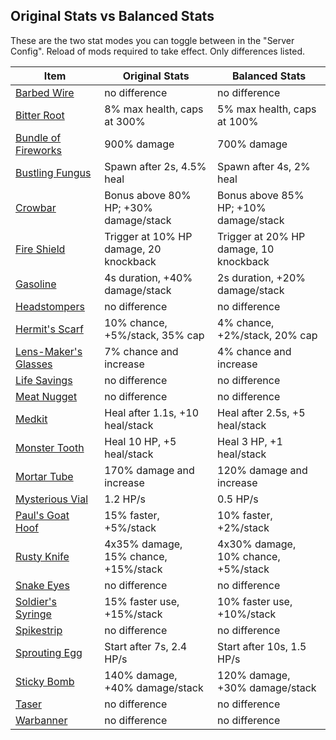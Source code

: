 ## Original Stats vs Balanced Stats

These are the two stat modes you can toggle between in the "Server Config". Reload of mods required to take effect.
Only differences listed. 

| Item | Original Stats | Balanced Stats |
|-|-|-|
| [Barbed Wire](#barbedwire) | no difference | no difference |
| [Bitter Root](#bitterroot) | 8% max health, caps at 300% | 5% max health, caps at 100% |
| [Bundle of Fireworks](#bundleoffireworks) | 900% damage | 700% damage|
| [Bustling Fungus](#bustlingfungus) | Spawn after 2s, 4.5% heal | Spawn after 4s, 2% heal |
| [Crowbar](#crowbar) | Bonus above 80% HP; +30% damage/stack | Bonus above 85% HP;  +10% damage/stack |
| [Fire Shield](#fireshield) | Trigger at 10% HP damage, 20 knockback | Trigger at 20% HP damage, 10 knockback |
| [Gasoline](#gasoline) | 4s duration, +40% damage/stack | 2s duration, +20% damage/stack |
| [Headstompers](#headstompers) | no difference | no difference |
| [Hermit's Scarf](#hermitsscarf) | 10% chance, +5%/stack, 35% cap | 4% chance, +2%/stack, 20% cap |
| [Lens-Maker's Glasses](#lensmakersglasses) | 7% chance and increase | 4% chance and increase |
| [Life Savings](#lifesavings) | no difference | no difference |
| [Meat Nugget](#meatnugget) | no difference | no difference |
| [Medkit](#medkit) | Heal after 1.1s, +10 heal/stack | Heal after 2.5s, +5 heal/stack |
| [Monster Tooth](#monstertooth) | Heal 10 HP, +5 heal/stack | Heal 3 HP, +1 heal/stack |
| [Mortar Tube](#mortartube) | 170% damage and increase | 120% damage and increase |
| [Mysterious Vial](#mysteriousvial) | 1.2 HP/s | 0.5 HP/s |
| [Paul's Goat Hoof](#paulsgoathoof) | 15% faster, +5%/stack | 10% faster, +2%/stack |
| [Rusty Knife](#rustyknife) | 4x35% damage, 15% chance, +15%/stack | 4x30% damage, 10% chance, +5%/stack |
| [Snake Eyes](#snakeeyes)<a name="snakeeyes"></a> | no difference | no difference |
| [Soldier's Syringe](#soldierssyringe) | 15% faster use, +15%/stack | 10% faster use, +10%/stack |
| [Spikestrip](#spikestrip) | no difference | no difference |
| [Sprouting Egg](#sproutingegg) | Start after 7s, 2.4 HP/s | Start after 10s, 1.5 HP/s |
| [Sticky Bomb](#stickybomb) | 140% damage, +40% damage/stack | 120% damage, +30% damage/stack |
| [Taser](#taser) | no difference | no difference |
| [Warbanner](#warbanner) | no difference | no difference |
